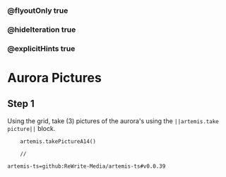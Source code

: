 ### @flyoutOnly true
### @hideIteration true
### @explicitHints true

# Aurora Pictures

## Step 1
Using the grid, take (3) pictures of the aurora's using the ``||artemis.take picture||`` block.

```ghost
    artemis.takePictureA14()
```
```template
    //
```

```package
artemis-ts=github:ReWrite-Media/artemis-ts#v0.0.39
```